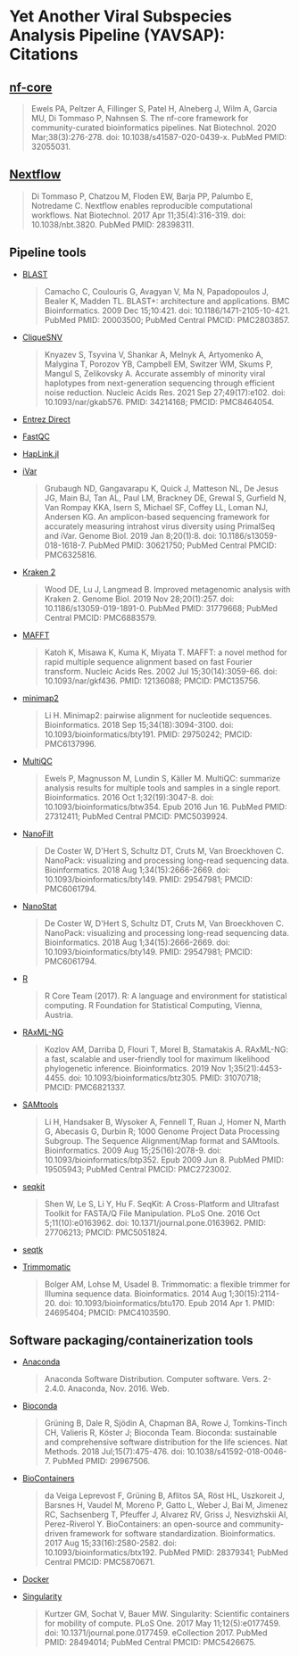 # Yet Another Viral Subspecies Analysis Pipeline (YAVSAP): Citations

## [nf-core](https://pubmed.ncbi.nlm.nih.gov/32055031/)

> Ewels PA, Peltzer A, Fillinger S, Patel H, Alneberg J, Wilm A, Garcia MU, Di
> Tommaso P, Nahnsen S. The nf-core framework for community-curated
> bioinformatics pipelines. Nat Biotechnol. 2020 Mar;38(3):276-278. doi:
> 10.1038/s41587-020-0439-x. PubMed PMID: 32055031.

## [Nextflow](https://pubmed.ncbi.nlm.nih.gov/28398311/)

> Di Tommaso P, Chatzou M, Floden EW, Barja PP, Palumbo E, Notredame C. Nextflow
> enables reproducible computational workflows. Nat Biotechnol. 2017 Apr
> 11;35(4):316-319. doi: 10.1038/nbt.3820. PubMed PMID: 28398311.

## Pipeline tools

- [BLAST](https://www.ncbi.nlm.nih.gov/pubmed/20003500/)
    > Camacho C, Coulouris G, Avagyan V, Ma N, Papadopoulos J, Bealer K, Madden
    > TL. BLAST+: architecture and applications. BMC Bioinformatics. 2009 Dec
    > 15;10:421. doi: 10.1186/1471-2105-10-421. PubMed PMID: 20003500; PubMed
    > Central PMCID: PMC2803857.

- [CliqueSNV](https://www.ncbi.nlm.nih.gov/pubmed/34214168/)
    > Knyazev S, Tsyvina V, Shankar A, Melnyk A, Artyomenko A, Malygina T,
    > Porozov YB, Campbell EM, Switzer WM, Skums P, Mangul S, Zelikovsky A.
    > Accurate assembly of minority viral haplotypes from next-generation
    > sequencing through efficient noise reduction. Nucleic Acids Res. 2021 Sep
    > 27;49(17):e102. doi: 10.1093/nar/gkab576. PMID: 34214168; PMCID:
    > PMC8464054.

- [Entrez Direct](https://www.ncbi.nlm.nih.gov/books/NBK179288/)

- [FastQC](https://www.bioinformatics.babraham.ac.uk/projects/fastqc/)

- [HapLink.jl](https://ksumngs.github.io/HapLink.jl/)

- [iVar](https://www.ncbi.nlm.nih.gov/pubmed/30621750/)
    > Grubaugh ND, Gangavarapu K, Quick J, Matteson NL, De Jesus JG, Main BJ,
    > Tan AL, Paul LM, Brackney DE, Grewal S, Gurfield N, Van Rompay KKA, Isern
    > S, Michael SF, Coffey LL, Loman NJ, Andersen KG. An amplicon-based
    > sequencing framework for accurately measuring intrahost virus diversity
    > using PrimalSeq and iVar. Genome Biol. 2019 Jan 8;20(1):8. doi:
    > 10.1186/s13059-018-1618-7. PubMed PMID: 30621750; PubMed Central PMCID:
    > PMC6325816.

- [Kraken 2](https://www.ncbi.nlm.nih.gov/pubmed/31779668/)
    > Wood DE, Lu J, Langmead B. Improved metagenomic analysis with Kraken 2.
    > Genome Biol. 2019 Nov 28;20(1):257. doi: 10.1186/s13059-019-1891-0. PubMed
    > PMID: 31779668; PubMed Central PMCID: PMC6883579.

- [MAFFT](https://www.ncbi.nlm.nih.gov/pubmed/12136088/)
    > Katoh K, Misawa K, Kuma K, Miyata T. MAFFT: a novel method for rapid
    > multiple sequence alignment based on fast Fourier transform. Nucleic Acids
    > Res. 2002 Jul 15;30(14):3059-66. doi: 10.1093/nar/gkf436. PMID: 12136088;
    > PMCID: PMC135756.

- [minimap2](https://www.ncbi.nlm.nih.gov/pubmed/29750242/)
    > Li H. Minimap2: pairwise alignment for nucleotide sequences.
    > Bioinformatics. 2018 Sep 15;34(18):3094-3100. doi:
    > 10.1093/bioinformatics/bty191. PMID: 29750242; PMCID: PMC6137996.

- [MultiQC](https://www.ncbi.nlm.nih.gov/pubmed/27312411/)
    > Ewels P, Magnusson M, Lundin S, Käller M. MultiQC: summarize analysis
    > results for multiple tools and samples in a single report. Bioinformatics.
    > 2016 Oct 1;32(19):3047-8. doi: 10.1093/bioinformatics/btw354. Epub 2016
    > Jun 16. PubMed PMID: 27312411; PubMed Central PMCID: PMC5039924.

- [NanoFilt](https://www.ncbi.nlm.nih.gov/pubmed/29547981/)
    > De Coster W, D'Hert S, Schultz DT, Cruts M, Van Broeckhoven C. NanoPack:
    > visualizing and processing long-read sequencing data. Bioinformatics. 2018
    > Aug 1;34(15):2666-2669. doi: 10.1093/bioinformatics/bty149. PMID:
    > 29547981; PMCID: PMC6061794.

- [NanoStat](https://www.ncbi.nlm.nih.gov/pubmed/29547981/)
    > De Coster W, D'Hert S, Schultz DT, Cruts M, Van Broeckhoven C. NanoPack:
    > visualizing and processing long-read sequencing data. Bioinformatics. 2018
    > Aug 1;34(15):2666-2669. doi: 10.1093/bioinformatics/bty149. PMID:
    > 29547981; PMCID: PMC6061794.

- [R](https://www.R-project.org/)
    > R Core Team (2017). R: A language and environment for statistical
    > computing. R Foundation for Statistical Computing, Vienna, Austria.

- [RAxML-NG](https://github.com/amkozlov/raxml-ng/)
    > Kozlov AM, Darriba D, Flouri T, Morel B, Stamatakis A. RAxML-NG: a fast,
    > scalable and user-friendly tool for maximum likelihood phylogenetic
    > inference. Bioinformatics. 2019 Nov 1;35(21):4453-4455. doi:
    > 10.1093/bioinformatics/btz305. PMID: 31070718; PMCID: PMC6821337.

- [SAMtools](https://www.ncbi.nlm.nih.gov/pubmed/19505943/)
    > Li H, Handsaker B, Wysoker A, Fennell T, Ruan J, Homer N, Marth G,
    > Abecasis G, Durbin R; 1000 Genome Project Data Processing Subgroup. The
    > Sequence Alignment/Map format and SAMtools. Bioinformatics. 2009 Aug
    > 15;25(16):2078-9. doi: 10.1093/bioinformatics/btp352. Epub 2009 Jun 8.
    > PubMed PMID: 19505943; PubMed Central PMCID: PMC2723002.

- [seqkit](https://www.ncbi.nlm.nih.gov/pubmed/27706213/)
    > Shen W, Le S, Li Y, Hu F. SeqKit: A Cross-Platform and Ultrafast Toolkit
    > for FASTA/Q File Manipulation. PLoS One. 2016 Oct 5;11(10):e0163962. doi:
    > 10.1371/journal.pone.0163962. PMID: 27706213; PMCID: PMC5051824.

- [seqtk](https://github.com/lh3/seqtk)

- [Trimmomatic](https://www.ncbi.nlm.nih.gov/pubmed/24695404/)
    > Bolger AM, Lohse M, Usadel B. Trimmomatic: a flexible trimmer for Illumina
    > sequence data. Bioinformatics. 2014 Aug 1;30(15):2114-20. doi:
    > 10.1093/bioinformatics/btu170. Epub 2014 Apr 1. PMID: 24695404; PMCID:
    > PMC4103590.

## Software packaging/containerization tools

- [Anaconda](https://anaconda.com)
    > Anaconda Software Distribution. Computer software. Vers. 2-2.4.0.
    > Anaconda, Nov. 2016. Web.

- [Bioconda](https://pubmed.ncbi.nlm.nih.gov/29967506/)
    > Grüning B, Dale R, Sjödin A, Chapman BA, Rowe J, Tomkins-Tinch CH,
    > Valieris R, Köster J; Bioconda Team. Bioconda: sustainable and
    > comprehensive software distribution for the life sciences. Nat Methods.
    > 2018 Jul;15(7):475-476. doi: 10.1038/s41592-018-0046-7. PubMed PMID:
    > 29967506.

- [BioContainers](https://pubmed.ncbi.nlm.nih.gov/28379341/)
    > da Veiga Leprevost F, Grüning B, Aflitos SA, Röst HL, Uszkoreit J, Barsnes
    > H, Vaudel M, Moreno P, Gatto L, Weber J, Bai M, Jimenez RC, Sachsenberg T,
    > Pfeuffer J, Alvarez RV, Griss J, Nesvizhskii AI, Perez-Riverol Y.
    > BioContainers: an open-source and community-driven framework for software
    > standardization. Bioinformatics. 2017 Aug 15;33(16):2580-2582. doi:
    > 10.1093/bioinformatics/btx192. PubMed PMID: 28379341; PubMed Central
    > PMCID: PMC5870671.

- [Docker](https://dl.acm.org/doi/10.5555/2600239.2600241)

- [Singularity](https://pubmed.ncbi.nlm.nih.gov/28494014/)
    > Kurtzer GM, Sochat V, Bauer MW. Singularity: Scientific containers for
    > mobility of compute. PLoS One. 2017 May 11;12(5):e0177459. doi:
    > 10.1371/journal.pone.0177459. eCollection 2017. PubMed PMID: 28494014;
    > PubMed Central PMCID: PMC5426675.

